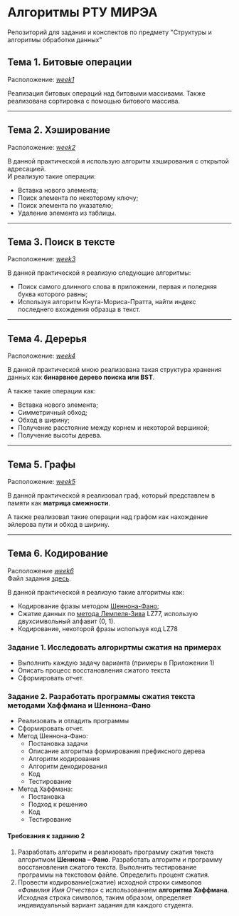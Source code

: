# Алгоритмы РТУ МИРЭА
Репозиторий для задания и конспектов по предмету "Структуры и алгоритмы обработки данных"
## Тема 1. Битовые операции
Расположение: <i>[week1](practice1)</i>

Реализация битовых операций над битовыми массивами. Также реализована сортировка с помощью
битового массива.

---
## Тема 2. Хэширование
Расположение: <i>[week2](practice2)</i>

В данной практической я использую алгоритм хэширования с открытой адресацией.\
И реализую такие операции:
- Вставка нового элемента;
- Поиск элемента по некоторому ключу;
- Поиск элемента по указателю;
- Удаление элемента из таблицы.


---
## Тема 3. Поиск в тексте
Расположение: <i>[week3](practice3)</i>

В данной практической я реализую следующие алгоритмы:
- Поиск самого длинного слова в приложении, первая и поледняя буква которого равны;
- Используя алгоритм Кнута-Мориса-Пратта, найти индекс последнего вхождения образца в текст.


---
## Тема 4. Дерерья
Расположение: <i>[week4](practice4)</i>

В данной практической мною реализована такая структура хранения данных как **бинарвное дерево поиска или BST**.

А также такие операции как:
- Вставка нового элемента;
- Симметричный обход;
- Обход в ширину;
- Получение расстояние между корнем и некоторой вершиной;
- Получение высоты дерева.


---
## Тема 5. Графы
Расположение: <i>[week5](practice5)</i>

В данной практической я реализовал граф, который представлем в памяти как **матрица смежности**.

А также реализовал такие операции над графом как нахождение
эйлерова пути
и обход в ширину.


---
## Тема 6. Кодирование
Расположение <i>[week6](practice6)</i>\
Файл задания [здесь](https://online-edu.mirea.ru/pluginfile.php?file=%2F589271%2Fmod_assign%2Fintroattachment%2F0%2F%D0%9F%D0%A0-6%20%28%D0%BA%D0%BE%D0%B4%D0%B8%D1%80%D0%BE%D0%B2%D0%B0%D0%BD%D0%B8%D0%B5%29.pdf&amp;forcedownload=1).

В данной практической я реализую такие алгоритмы как:
- Кодирование фразы методом [Шеннона-Фано](https://en.wikipedia.org/wiki/Shannon%E2%80%93Fano_coding);
- Сжатие данных по [метода Лемпеля-Зива](https://en.wikipedia.org/wiki/Lempel%E2%80%93Ziv%E2%80%93Welch)
LZ77, использую двухсимвольный алфавит (0, 1).
- Кодирование, некоторой фразы используя код LZ78

### Задание 1. Исследовать алгориртмы сжатия на примерах
- Выполнить каждую задачу варианта (примеры в Приложении 1)
- Описать процесс восстановления сжатого текста
- Сформировать отчет.

### Задание 2. Разработать программы сжатия текста методами Хаффмана и Шеннона-Фано
- Реализовать и отладить программы
- Сформировать отчет.
- Метод Шеннона-Фано:
  - Постановка задачи
  - Описание алгоритма формирования префиксного дерева
  - Алгоритм кодирования
  - Алгоритм декодирования
  - Код
  - Тестирование
- Метод Хаффмана:
  - Постановка
  - Подход к решению
  - Код
  - Тестирование

#### Требования к заданию 2
1. Разработать алгоритм и реализовать программу сжатия текста
   алгоритмом **Шеннона – Фано**. Разработать алгоритм и программу
   восстановления сжатого текста. Выполнить тестирование программы на
   текстовом файле. Определить процент сжатия. 
2. Провести кодирование(сжатие) исходной строки символов _«Фамилия
   Имя Отчество»_ с использованием **алгоритма Хаффмана**. Исходная строка
   символов, таким образом, определяет индивидуальный вариант задания для
   каждого студента.
  